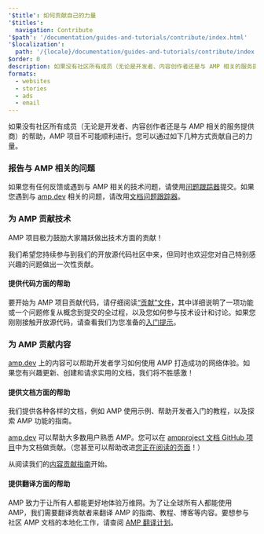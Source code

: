 ```yaml
---
'$title': 如何贡献自己的力量
'$titles':
  navigation: Contribute
'$path': '/documentation/guides-and-tutorials/contribute/index.html'
'$localization':
  path: '/{locale}/documentation/guides-and-tutorials/contribute/index.html'
$order: 0
description: 如果没有社区所有成员（无论是开发者、内容创作者还是与 AMP 相关的服务提供商）的帮助，AMP 项目不可能顺利进行。
formats:
  - websites
  - stories
  - ads
  - email
---
```


如果没有社区所有成员（无论是开发者、内容创作者还是与 AMP 相关的服务提供商）的帮助，AMP 项目不可能顺利进行。您可以通过如下几种方式贡献自己的力量。

### 报告与 AMP 相关的问题

如果您有任何反馈或遇到与 AMP 相关的技术问题，请使用[问题跟踪器](https://github.com/ampproject/amphtml/issues)提交。如果您遇到与 [amp.dev](https://amp.dev) 相关的问题，请改用[文档问题跟踪器](https://github.com/ampproject/docs/issues)。

### 为 AMP 贡献技术

AMP 项目极力鼓励大家踊跃做出技术方面的贡献！

我们希望您持续参与到我们的开放源代码社区中来，但同时也欢迎您对自己特别感兴趣的问题做出一次性贡献。

#### 提供代码方面的帮助

要开始为 AMP 项目贡献代码，请仔细阅读[“贡献”文件](https://github.com/ampproject/amphtml/blob/main/docs/contributing.md)，其中详细说明了一项功能或一个问题修复从概念到提交的全过程，以及您如何参与技术设计和讨论。如果您刚刚接触开放源代码，请查看我们为您准备的[入门提示](https://github.com/ampproject/amphtml/blob/main/docs/contributing.md#contributing-code)。

### 为 AMP 贡献内容

[amp.dev](https://amp.dev) 上的内容可以帮助开发者学习如何使用 AMP 打造成功的网络体验。如果您有兴趣更新、创建和请求实用的文档，我们将不胜感激！

#### 提供文档方面的帮助

我们提供各种各样的文档，例如 AMP 使用示例、帮助开发者入门的教程，以及探索 AMP 功能的指南。

[amp.dev](https://amp.dev) 可以帮助大多数用户熟悉 AMP。您可以在 [ampproject 文档 GitHub 项目](https://github.com/ampproject/docs)中为文档做贡献。（您甚至可以帮助改进[您正在阅读的页面](https://github.com/ampproject/docs/blob/master/content/docs/contribute/contribute.md)！）

从阅读我们的[内容贡献指南](contribute-documentation/index.md?format=websites)开始。

#### 提供翻译方面的帮助

AMP 致力于让所有人都能更好地体验万维网。为了让全球所有人都能使用 AMP，我们需要翻译贡献者来翻译 AMP 的指南、教程、博客等内容。要想参与社区 AMP 文档的本地化工作，请查阅 [AMP 翻译计划](translations/?format=websites)。

